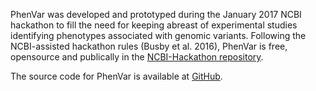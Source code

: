 
PhenVar was developed and prototyped during the January 2017 NCBI hackathon to fill the need for keeping abreast of experimental studies identifying phenotypes associated with genomic variants. Following the NCBI-assisted hackathon rules (Busby et al. 2016), PhenVar is free, opensource and publically in the [NCBI-Hackathon repository](https://github.com/NCBI-Hackathons/).

The source code for PhenVar is available at [GitHub](https://github.com/NCBI-Hackathons/PhenVar).